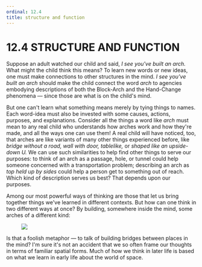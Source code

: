 ```yaml
---
ordinal: 12.4
title: structure and function
---
```


# 12.4 STRUCTURE AND FUNCTION 

<p>Suppose an adult watched our child and said, <em>I see you've built an arch.</em> What might the child think this means? To learn new words or new ideas, one must make connections to other structures in the mind. <em>I see you've built an arch</em> should make the child connect the word <em>arch</em> to agencies embodying descriptions of both the Block-Arch and the Hand-Change phenomena &mdash; since those are what is on the child's mind.</p>
<p>But one can't learn what something means merely by tying things to names. Each word-idea must also be invested with some causes, actions, purposes, and explanations. Consider all the things a word like <em>arch</em> must mean to any real child who understands how arches work and how they're made, and all the ways one can use them! A real child will have noticed, too, that arches are like variants of many other things experienced before, like <em>bridge without a road,</em> <em>wall with door,</em> <em>tablelike,</em> or <em>shaped like an upside-down U.</em> We can use such similarities to help find other things to serve our purposes: to think of an arch as a passage, hole, or tunnel could help someone concerned with a transportation problem; describing an arch as <em>top held up by sides</em> could help a person get to something out of reach. Which kind of description serves us best? That depends upon our purposes.</p>
<p>Among our most powerful ways of thinking are those that let us bring together things we've learned in different contexts. But how can one think in two different ways at once? By building, somewhere inside the mind, some arches of a different kind:</p>
<figure><img src="/images/ch12/12-7.png"/></figure>
<p>Is that a foolish metaphor &mdash; to talk of building bridges between places in the mind? I'm sure it's not an accident that we so often frame our thoughts in terms of familiar spatial forms. Much of how we think in later life is based on what we learn in early life about the world of space.</p>